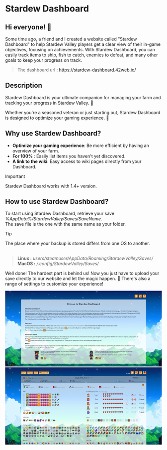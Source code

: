 # Stardew Dashboard

## Hi everyone! 👋

Some time ago, a friend and I created a website called "Stardew Dashboard" to help Stardew Valley players get a clear view of their in-game objectives, focusing on achievements. With Stardew Dashboard, you can easily track items to ship, fish to catch, enemies to defeat, and many other goals to keep your progress on track.
> The dashboard url : https://stardew-dashboard.42web.io/

## Description
Stardew Dashboard is your ultimate companion for managing your farm and tracking your progress in Stardew Valley. :deciduous_tree: 

Whether you're a seasoned veteran or just starting out, Stardew Dashboard is designed to optimize your gaming experience. :rocket:

## Why use Stardew Dashboard?
- **Optimize your gaming experience**: Be more efficient by having an overview of your farm.
- **For 100%** : Easily list items you haven't yet discovered.
- **A link to the wiki**: Easy access to wiki pages directly from your Dashboard.

> [!IMPORTANT]
> Stardew Dashboard works with 1.4+ version.

## How to use Stardew Dashboard?
To start using Stardew Dashboard, retrieve your save *%AppData%/StardewValley/Saves/SaveName*. <br> The save file is the one with the same name as your folder.

> [!TIP]
The place where your backup is stored differs from one OS to another.<br><br>
> **Linux :** *users/steamuser/AppData/Roaming/StardewValley/Saves/*<br>
> **MacOS :** */.config/StardewValley/Saves/*


Well done! The hardest part is behind us! Now you just have to upload  your save directly to our website and let the magic happen. 🌠
There's also a range of settings  to customize your experience!

![Stardew dashboard](https://github.com/NicolasVero/readme-elements/blob/master/images/stardew_dashboard_landing.png)
![Stardew dashboard](https://github.com/NicolasVero/readme-elements/blob/master/images/stardew_dashboard_save_3.png)
